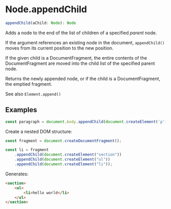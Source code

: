 # Node.appendChild

```js
appendChild(aChild: Node): Node
```

Adds a node to the end of the list of children of a specified *parent* node.

If the argument references an existing node in the document, `appendChild()` moves from its current position to the new position.

If the given child is a DocumentFragment, the entire contents of the DocumentFragment are moved into the child list of the specified parent node.

Returns the newly appended node, or if the child is a DocumentFragment, the emptied fragment.

See also `Element.append()`

## Examples

```js
const paragraph = document.body.appendChild(document.createElement('p'));
```

Create a nested DOM structure:

```js
const fragment = document.createDocumentFragment();

const li = fragment
    .appendChild(document.createElement("section"))
    .appendChild(document.createElement("ul"))
    .appendChild(document.createElement("li"));
```

Generates:

```html
<section>
    <ul>
        <li>hello world</li>
    </ul>
</section>
```
